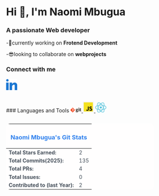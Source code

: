 # Hi 👋, I'm Naomi Mbugua

### A passionate Web developer

-🌲currently working on **Frotend Development**

-😎looking to collaborate on **webprojects**

### Connect with me
<p style="align-items:left";>
<a href="https://www.linkedin.com/in/mbugua-naomi/" target="blank" >
<img src="./images/linked-in-alt.svg" alt="linkedin logo" width=30px>
</a>
</p>
### Languages and Tools
<p style=" display:flex; align-items:center; gap:40px; display:inline-block";>
<a href="https://git-scm.com/" target="blank" >
<img src="./images/git.png" alt="git logo" width=30px>
</a>
<a href="https://developer.mozilla.org/en-US/docs/Web/JavaScript" target="blank" >
<img src="./images/jslogo.png" alt="javascript logo" width=30px>
</a>
<a href="https://react.dev/" target="blank" >
<img src="./images/logo_dark.svg" alt="react logo" width=30px>
</a>
</p>
<p style="box-shadow: 0px 4px 8px rgba(0, 0, 0, 0.2);">
<table style="background-color:#FFFEFE; width: 80%; border-collapse: collapse; border-radius:10px; color:#444E59; font-size:extra-bold; ">
        <thead>
            <tr>
                <th colspan="3">
                    <h3 style="color:#2F80ED; text-align: center;">
                        <b>Naomi Mbugua's Git Stats</b>
                    </h3>
                </th>
            </tr>
        </thead >
        <tbody  >
            <tr>
                <td><strong>Total Stars Earned:</strong></td>
                <td> 2</td>
            </tr>
            <tr>
                <td><strong>Total Commits(2025):<td> 135</td<</strong></td>
            </tr>
            <tr>
                <td><strong>Total PRs:<td> 4</td</strong></td>
            </tr>
             <tr>
                <td><strong>Total Issues:<td> 0</td</strong></td>
            </tr>
            <tr>
                <td><strong>Contributed to (last Year):<td> 2</td</strong></td>
            </tr>
        </tbody>
    </table>
    </p>

